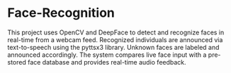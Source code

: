 # Face-Recognition
This project uses OpenCV and DeepFace to detect and recognize faces in real-time from a webcam feed. Recognized individuals are announced via text-to-speech using the pyttsx3 library. Unknown faces are labeled and announced accordingly. The system compares live face input with a pre-stored face database and provides real-time audio feedback.
